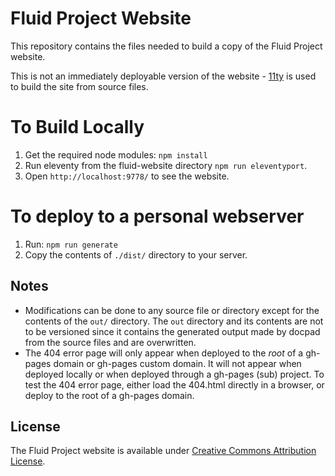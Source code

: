 # Fluid Project Website

This repository contains the files needed to build a copy of the Fluid Project website.

This is not an immediately deployable version of the website - [11ty](http://11ty.dev/) is used to build the site from source files.

# To Build Locally

1. Get the required node modules: `npm install`
2. Run eleventy from the fluid-website directory `npm run eleventyport`.
3. Open `http://localhost:9778/` to see the website. 

# To deploy to a personal webserver

1. Run: `npm run generate`
2. Copy the contents of `./dist/` directory to your server.

## Notes

- Modifications can be done to any source file or directory except for the contents of the `out/` directory. The `out`
  directory and its contents are not to be versioned since it contains the generated output made by docpad from the
  source files and are overwritten.
- The 404 error page will only appear when deployed to the *root* of a gh-pages domain or gh-pages custom domain. It
  will not appear when deployed locally or when deployed through a gh-pages (sub) project. To test the 404 error page,
  either load the 404.html directly in a browser, or deploy to the root of a gh-pages domain.

## License

The Fluid Project website is available under [Creative Commons Attribution License](http://creativecommons.org/licenses/by/3.0/).
